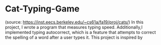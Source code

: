 # Cat-Typing-Game
(source: https://inst.eecs.berkeley.edu/~cs61a/fa19/proj/cats/)
In this project, I wrote a program that measures typing speed. 
Additionally,I implemented typing autocorrect, which is a feature that attempts to correct 
the spelling of a word after a user types it. This project is inspired by 
